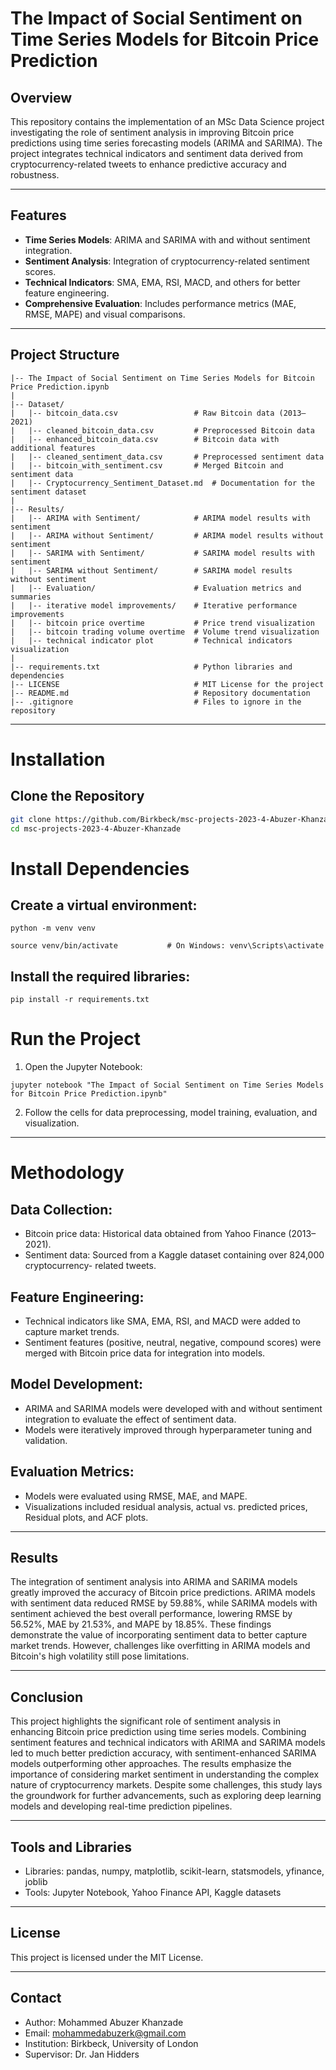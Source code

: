 # The Impact of Social Sentiment on Time Series Models for Bitcoin Price Prediction

## Overview
This repository contains the implementation of an MSc Data Science project investigating the role of sentiment analysis in improving Bitcoin price predictions using time series forecasting models (ARIMA and SARIMA). The project integrates technical indicators and sentiment data derived from cryptocurrency-related tweets to enhance predictive accuracy and robustness.

---

## Features
- **Time Series Models**: ARIMA and SARIMA with and without sentiment integration.
- **Sentiment Analysis**: Integration of cryptocurrency-related sentiment scores.
- **Technical Indicators**: SMA, EMA, RSI, MACD, and others for better feature engineering.
- **Comprehensive Evaluation**: Includes performance metrics (MAE, RMSE, MAPE) and visual comparisons.

---

## Project Structure
```plaintext
|-- The Impact of Social Sentiment on Time Series Models for Bitcoin Price Prediction.ipynb
|
|-- Dataset/
|   |-- bitcoin_data.csv                 # Raw Bitcoin data (2013–2021)
|   |-- cleaned_bitcoin_data.csv         # Preprocessed Bitcoin data
|   |-- enhanced_bitcoin_data.csv        # Bitcoin data with additional features
|   |-- cleaned_sentiment_data.csv       # Preprocessed sentiment data
|   |-- bitcoin_with_sentiment.csv       # Merged Bitcoin and sentiment data
|   |-- Cryptocurrency_Sentiment_Dataset.md  # Documentation for the sentiment dataset
|
|-- Results/
|   |-- ARIMA with Sentiment/            # ARIMA model results with sentiment
|   |-- ARIMA without Sentiment/         # ARIMA model results without sentiment
|   |-- SARIMA with Sentiment/           # SARIMA model results with sentiment
|   |-- SARIMA without Sentiment/        # SARIMA model results without sentiment
|   |-- Evaluation/                      # Evaluation metrics and summaries
|   |-- iterative model improvements/    # Iterative performance improvements
|   |-- bitcoin price overtime           # Price trend visualization
|   |-- bitcoin trading volume overtime  # Volume trend visualization
|   |-- technical indicator plot         # Technical indicators visualization
|
|-- requirements.txt                     # Python libraries and dependencies
|-- LICENSE                              # MIT License for the project
|-- README.md                            # Repository documentation
|-- .gitignore                           # Files to ignore in the repository
```
---
# Installation

## Clone the Repository
```bash
git clone https://github.com/Birkbeck/msc-projects-2023-4-Abuzer-Khanzade.git
cd msc-projects-2023-4-Abuzer-Khanzade
```
# Install Dependencies
## Create a virtual environment:
```
python -m venv venv
```
```
source venv/bin/activate           # On Windows: venv\Scripts\activate

```

## Install the required libraries:
```
pip install -r requirements.txt
```

# Run the Project
1. Open the Jupyter Notebook:
```
jupyter notebook "The Impact of Social Sentiment on Time Series Models for Bitcoin Price Prediction.ipynb"
```

2. Follow the cells for data preprocessing, model training, evaluation, and visualization.

---

# Methodology

## Data Collection:

- Bitcoin price data: Historical data obtained from Yahoo Finance (2013–2021).
- Sentiment data: Sourced from a Kaggle dataset containing over 824,000 cryptocurrency-  related tweets.


## Feature Engineering:

- Technical indicators like SMA, EMA, RSI, and MACD were added to capture market trends.
- Sentiment features (positive, neutral, negative, compound scores) were merged with Bitcoin price data for integration into models.


## Model Development:

- ARIMA and SARIMA models were developed with and without sentiment integration to evaluate the effect of sentiment data.
- Models were iteratively improved through hyperparameter tuning and validation.


## Evaluation Metrics:

- Models were evaluated using RMSE, MAE, and MAPE.
- Visualizations included residual analysis, actual vs. predicted prices, Residual plots, and ACF plots.

---

## Results

The integration of sentiment analysis into ARIMA and SARIMA models greatly improved the accuracy of Bitcoin price predictions. ARIMA models with sentiment data reduced RMSE by 59.88%, while SARIMA models with sentiment achieved the best overall performance, lowering RMSE by 56.52%, MAE by 21.53%, and MAPE by 18.85%. These findings demonstrate the value of incorporating sentiment data to better capture market trends. However, challenges like overfitting in ARIMA models and Bitcoin's high volatility still pose limitations.

---

## Conclusion

This project highlights the significant role of sentiment analysis in enhancing Bitcoin price prediction using time series models. Combining sentiment features and technical indicators with ARIMA and SARIMA models led to much better prediction accuracy, with sentiment-enhanced SARIMA models outperforming other approaches. The results emphasize the importance of considering market sentiment in understanding the complex nature of cryptocurrency markets. Despite some challenges, this study lays the groundwork for further advancements, such as exploring deep learning models and developing real-time prediction pipelines.

---

## Tools and Libraries

- Libraries: pandas, numpy, matplotlib, scikit-learn, statsmodels, yfinance, joblib
- Tools: Jupyter Notebook, Yahoo Finance API, Kaggle datasets

---

## License
This project is licensed under the MIT License.

---

## Contact
- Author: Mohammed Abuzer Khanzade
- Email: mohammedabuzerk@gmail.com
- Institution: Birkbeck, University of London
- Supervisor: Dr. Jan Hidders


